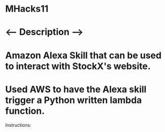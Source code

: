 # MHacks11
# <-- Description -->
# Amazon Alexa Skill that can be used to interact with StockX's website. 
# Used AWS to have the Alexa skill trigger a Python written lambda function. 

Instructions:
